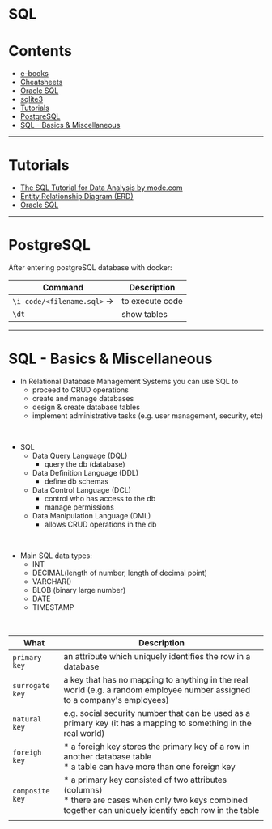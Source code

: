 # SQL

Contents
=======================
* [e-books](https://github.com/dimi-fn/Various-Data-Science-Scripts/tree/main/Databases/SQL/e-books)
* [Cheatsheets](https://github.com/dimi-fn/Various-Data-Science-Scripts/tree/main/Databases/SQL/Cheatsheets)
* [Oracle SQL](https://github.com/dimi-fn/Various-Data-Science-Scripts/tree/main/Databases/SQL/Oracle%20SQL)
* [sqlite3](https://github.com/dimi-fn/Various-Data-Science-Scripts/tree/main/Databases/SQL/sqlite3)
* [Tutorials](#tutorials)
* [PostgreSQL](#postgresql)
* [SQL - Basics & Miscellaneous](#sql---basics--miscellaneous)

-------------------------

# Tutorials

* [The SQL Tutorial for Data Analysis by mode.com](https://mode.com/sql-tutorial/introduction-to-sql/)
* [Entity Relationship Diagram (ERD)](https://www.youtube.com/watch?v=QpdhBUYk7Kk&ab_channel=Lucidchart)
* [Oracle SQL](https://github.com/dimi-fn/Various-Data-Science-Scripts/tree/main/Databases/SQL/Oracle%20SQL)


-----------------

# PostgreSQL

After entering postgreSQL database with docker:

|Command|Description|
|--------|---------|
| `\i code/<filename.sql>` ->| to execute code |
| `\dt`| show tables|

-----------------

# SQL - Basics & Miscellaneous


* In Relational Database Management Systems you can use SQL to
    * proceed to CRUD operations
    * create and manage databases
    * design & create database tables
    * implement administrative tasks (e.g. user management, security, etc)

<br>

* SQL
    * Data Query Language (DQL)    
        * query the db (database)
    * Data Definition Language (DDL)        
        * define db schemas
    * Data Control Language (DCL)
        * control who has access to the db
        * manage permissions
    * Data Manipulation Language (DML)
        * allows CRUD operations in the db

<br>    

* Main SQL data types:
    * INT
    * DECIMAL(length of number, length of decimal point)
    * VARCHAR()
    * BLOB (binary large number)
    * DATE
    * TIMESTAMP

<br>    

|What|Description|
|--------|---------|
| `primary key`| an attribute which uniquely identifies the row in a database |
|`surrogate key`|a key that has no mapping to anything in the real world (e.g. a random employee number assigned to a company's employees)|
| `natural key`|e.g. social security number that can be used as a primary key (it has a mapping to something in the real world) |
| `foreigh key`| * a foreigh key stores the primary key of a row in another database table<br>* a table can have more than one foreign key |
|`composite key` | * a primary key consisted of two attributes (columns)<br>* there are cases when only two keys combined together can uniquely identify each row in the table |  
| | |
